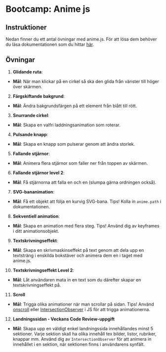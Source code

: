 # Bootcamp: Anime js

## Instruktioner

Nedan finner du ett antal övningar med anime.js. För att lösa dem behöver du läsa dokumentationen som du hittar [här](https://animejs.com/documentation/).

## Övningar

1. **Glidande ruta**:
- **Mål**: När man klickar på en cirkel så ska den glida från vänster till höger över skärmen.

2. **Färgskiftande bakgrund**:
- **Mål**: Ändra bakgrundsfärgen på ett element från blått till rött.

3. **Snurrande cirkel**:
- **Mål**: Skapa en valfri laddningsanimation som roterar.

4. **Pulsande knapp**:
- **Mål**: Skapa en knapp som pulserar genom att ändra storlek.

5. **Fallande stjärnor**:
- **Mål**: Animera flera stjärnor som faller ner från toppen av skärmen.

6. **Fallande stjärnor level 2**:
- **Mål**: Få stjärnorna att falla en och en (slumpa gärna ordningen också).

7. **SVG-bananimation**:
- **Mål**: Få ett objekt att följa en kurvig SVG-bana. Tips! Kolla in `anime.path` i dokumentationen.

8. **Sekventiell animation**:
- **Mål**: Skapa en animation med flera steg. Tips! Använd dig av keyframes i ditt animationsobjekt.

9. **Textskrivningseffekt**:
- **Mål**: Skapa en skrivmaskinseffekt på text genom att dela upp en textsträng i enskilda bokstäver och animera dem en i taget med anime.js.

10. **Textskrivningseffekt Level 2**:
- **Mål**: Låt användaren mata in en text som du därefter skapar en textskrivningseffekt på.

11. **Scroll**
- **Mål**: Trigga olika animationer när man scrollar på sidan. Tips! Använd [onscroll](https://developer.mozilla.org/en-US/docs/Web/API/Element/scroll_event) eller [IntersectionObserver](https://developer.mozilla.org/en-US/docs/Web/API/Intersection_Observer_API) i JS för att trigga animationerna.
   
12. **Landningssidan - Veckans Code Review-uppgift**
- **Mål**: Skapa upp en väldigt enkel landningssida innehållandes minst 5 sektioner. Varje sektion skall ha olika innehåll tex bilder, listor, rubriker, knappar mm. Använd dig av ```IntersectionObserver``` för att animera in innehållet i en sektion, när sektionen finns i användarens synfält.
